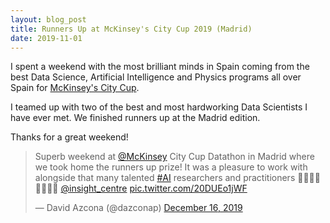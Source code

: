 ```yaml
---
layout: blog_post
title: Runners Up at McKinsey's City Cup 2019 (Madrid)
date: 2019-11-01
---
```


I spent a weekend with the most brilliant minds in Spain coming from the best Data Science, Artificial Intelligence and Physics programs all over Spain for [McKinsey's City Cup](https://www.mckinsey.com/careers/the-city-cup/overview).

I teamed up with two of the best and most hardworking Data Scientists I have ever met. We finished runners up at the Madrid edition.

Thanks for a great weekend!

<blockquote class="twitter-tweet"><p lang="en" dir="ltr">Superb weekend at <a href="https://twitter.com/McKinsey?ref_src=twsrc%5Etfw">@McKinsey</a> City Cup Datathon in Madrid where we took home the runners up prize! It was a pleasure to work with alongside that many talented <a href="https://twitter.com/hashtag/AI?src=hash&amp;ref_src=twsrc%5Etfw">#AI</a> researchers and practitioners 👩‍💻👨‍💻👩‍💻👨‍💻 <a href="https://twitter.com/insight_centre?ref_src=twsrc%5Etfw">@insight_centre</a> <a href="https://t.co/20DUEo1jWF">pic.twitter.com/20DUEo1jWF</a></p>&mdash; David Azcona (@dazconap) <a href="https://twitter.com/dazconap/status/1206722769905274881?ref_src=twsrc%5Etfw">December 16, 2019</a></blockquote>

<script async src="https://platform.twitter.com/widgets.js" charset="utf-8"></script>